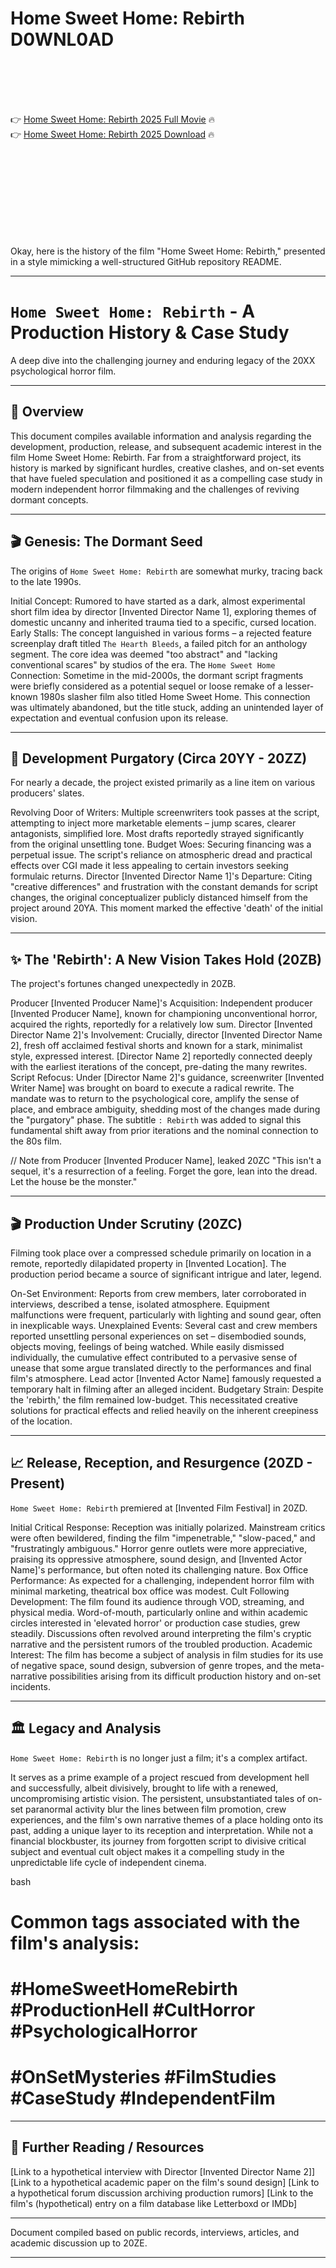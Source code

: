 # Home Sweet Home: Rebirth D0WNL0AD

<br><br><br><br>


👉 <a href="https://Rolondo-tuhifota1984.github.io/mxjcircowd/">Home Sweet Home: Rebirth 2025 Full Movie</a> 🔥
<br>
👉 <a href="https://Rolondo-tuhifota1984.github.io/mxjcircowd/">Home Sweet Home: Rebirth 2025 Download</a> 🔥


<br><br><br><br><br><br><br><br>


Okay, here is the history of the film "Home Sweet Home: Rebirth," presented in a style mimicking a well-structured GitHub repository README.

---

# `Home Sweet Home: Rebirth` - A Production History & Case Study

A deep dive into the challenging journey and enduring legacy of the 20XX psychological horror film.

---

## 📖 Overview

This document compiles available information and analysis regarding the development, production, release, and subsequent academic interest in the film Home Sweet Home: Rebirth. Far from a straightforward project, its history is marked by significant hurdles, creative clashes, and on-set events that have fueled speculation and positioned it as a compelling case study in modern independent horror filmmaking and the challenges of reviving dormant concepts.

---

## 🎬 Genesis: The Dormant Seed

The origins of `Home Sweet Home: Rebirth` are somewhat murky, tracing back to the late 1990s.

   Initial Concept: Rumored to have started as a dark, almost experimental short film idea by director [Invented Director Name 1], exploring themes of domestic uncanny and inherited trauma tied to a specific, cursed location.
   Early Stalls: The concept languished in various forms – a rejected feature screenplay draft titled `The Hearth Bleeds`, a failed pitch for an anthology segment. The core idea was deemed "too abstract" and "lacking conventional scares" by studios of the era.
   The `Home Sweet Home` Connection: Sometime in the mid-2000s, the dormant script fragments were briefly considered as a potential sequel or loose remake of a lesser-known 1980s slasher film also titled Home Sweet Home. This connection was ultimately abandoned, but the title stuck, adding an unintended layer of expectation and eventual confusion upon its release.

---

## 🚧 Development Purgatory (Circa 20YY - 20ZZ)

For nearly a decade, the project existed primarily as a line item on various producers' slates.

   Revolving Door of Writers: Multiple screenwriters took passes at the script, attempting to inject more marketable elements – jump scares, clearer antagonists, simplified lore. Most drafts reportedly strayed significantly from the original unsettling tone.
   Budget Woes: Securing financing was a perpetual issue. The script's reliance on atmospheric dread and practical effects over CGI made it less appealing to certain investors seeking formulaic returns.
   Director [Invented Director Name 1]'s Departure: Citing "creative differences" and frustration with the constant demands for script changes, the original conceptualizer publicly distanced himself from the project around 20YA. This moment marked the effective 'death' of the initial vision.

---

## ✨ The 'Rebirth': A New Vision Takes Hold (20ZB)

The project's fortunes changed unexpectedly in 20ZB.

   Producer [Invented Producer Name]'s Acquisition: Independent producer [Invented Producer Name], known for championing unconventional horror, acquired the rights, reportedly for a relatively low sum.
   Director [Invented Director Name 2]'s Involvement: Crucially, director [Invented Director Name 2], fresh off acclaimed festival shorts and known for a stark, minimalist style, expressed interest. [Director Name 2] reportedly connected deeply with the earliest iterations of the concept, pre-dating the many rewrites.
   Script Refocus: Under [Director Name 2]'s guidance, screenwriter [Invented Writer Name] was brought on board to execute a radical rewrite. The mandate was to return to the psychological core, amplify the sense of place, and embrace ambiguity, shedding most of the changes made during the "purgatory" phase. The subtitle `: Rebirth` was added to signal this fundamental shift away from prior iterations and the nominal connection to the 80s film.


// Note from Producer [Invented Producer Name], leaked 20ZC
"This isn't a sequel, it's a resurrection of a feeling.
Forget the gore, lean into the dread. Let the house be the monster."


---

## 🎬 Production Under Scrutiny (20ZC)

Filming took place over a compressed schedule primarily on location in a remote, reportedly dilapidated property in [Invented Location]. The production period became a source of significant intrigue and later, legend.

   On-Set Environment: Reports from crew members, later corroborated in interviews, described a tense, isolated atmosphere. Equipment malfunctions were frequent, particularly with lighting and sound gear, often in inexplicable ways.
   Unexplained Events: Several cast and crew members reported unsettling personal experiences on set – disembodied sounds, objects moving, feelings of being watched. While easily dismissed individually, the cumulative effect contributed to a pervasive sense of unease that some argue translated directly to the performances and final film's atmosphere. Lead actor [Invented Actor Name] famously requested a temporary halt in filming after an alleged incident.
   Budgetary Strain: Despite the 'rebirth,' the film remained low-budget. This necessitated creative solutions for practical effects and relied heavily on the inherent creepiness of the location.

---

## 📈 Release, Reception, and Resurgence (20ZD - Present)

`Home Sweet Home: Rebirth` premiered at [Invented Film Festival] in 20ZD.

   Initial Critical Response: Reception was initially polarized. Mainstream critics were often bewildered, finding the film "impenetrable," "slow-paced," and "frustratingly ambiguous." Horror genre outlets were more appreciative, praising its oppressive atmosphere, sound design, and [Invented Actor Name]'s performance, but often noted its challenging nature.
   Box Office Performance: As expected for a challenging, independent horror film with minimal marketing, theatrical box office was modest.
   Cult Following Development: The film found its audience through VOD, streaming, and physical media. Word-of-mouth, particularly online and within academic circles interested in 'elevated horror' or production case studies, grew steadily. Discussions often revolved around interpreting the film's cryptic narrative and the persistent rumors of the troubled production.
   Academic Interest: The film has become a subject of analysis in film studies for its use of negative space, sound design, subversion of genre tropes, and the meta-narrative possibilities arising from its difficult production history and on-set incidents.

---

## 🏛️ Legacy and Analysis

`Home Sweet Home: Rebirth` is no longer just a film; it's a complex artifact.

   It serves as a prime example of a project rescued from development hell and successfully, albeit divisively, brought to life with a renewed, uncompromising artistic vision.
   The persistent, unsubstantiated tales of on-set paranormal activity blur the lines between film promotion, crew experiences, and the film's own narrative themes of a place holding onto its past, adding a unique layer to its reception and interpretation.
   While not a financial blockbuster, its journey from forgotten script to divisive critical subject and eventual cult object makes it a compelling study in the unpredictable life cycle of independent cinema.

bash
# Common tags associated with the film's analysis:
# #HomeSweetHomeRebirth #ProductionHell #CultHorror #PsychologicalHorror
# #OnSetMysteries #FilmStudies #CaseStudy #IndependentFilm


---

## 🔗 Further Reading / Resources

   [Link to a hypothetical interview with Director [Invented Director Name 2]]
   [Link to a hypothetical academic paper on the film's sound design]
   [Link to a hypothetical forum discussion archiving production rumors]
   [Link to the film's (hypothetical) entry on a film database like Letterboxd or IMDb]

---

Document compiled based on public records, interviews, articles, and academic discussion up to 20ZE.

---

